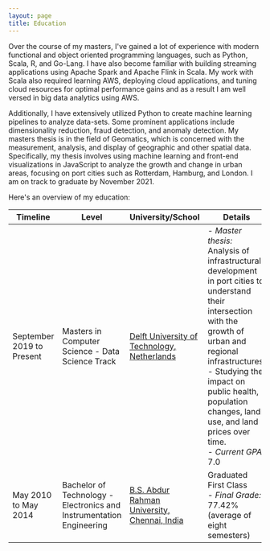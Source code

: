 ```yaml
---
layout: page
title: Education
---
```

Over the course of my masters, I've gained a lot of experience with modern functional and object oriented programming languages, such as Python, Scala, R, and Go-Lang. I have also become familiar with building streaming applications using Apache Spark and Apache Flink in Scala. My work with Scala also required learning AWS, deploying cloud applications, and tuning cloud resources for optimal performance gains and as a result I am well versed in big data analytics using AWS. 

Additionally, I have extensively utilized Python to create machine learning pipelines to analyze data-sets. Some prominent applications include dimensionality reduction, fraud detection, and anomaly detection. My masters thesis is in the field of Geomatics, which is concerned with the measurement, analysis, and display of geographic and other spatial data. Specifically, my thesis involves using machine learning and front-end visualizations in JavaScript to analyze the growth and change in urban areas, focusing on port cities such as Rotterdam, Hamburg, and London. I am on track to graduate by November 2021.

Here's an overview of my education: 

| Timeline |  Level | University/School| Details |
|--|--|-- |--|
| September 2019 to Present | Masters in Computer Science - Data Science Track | [Delft University of Technology, Netherlands](https://www.tudelft.nl/en/)|- *Master thesis:* Analysis of infrastructural development in port cities to understand their intersection with the growth of urban and regional infrastructures. <br/> - Studying the impact on public health, population changes, land use, and land prices over time. <br/> - *Current GPA:* 7.0 |
| May 2010 to May 2014 | Bachelor  of  Technology - Electronics and Instrumentation Engineering | [B.S. Abdur Rahman University, Chennai, India](https://crescent.education/) | Graduated First  Class <br/> -  *Final Grade:*  77.42% (average of eight semesters) |
